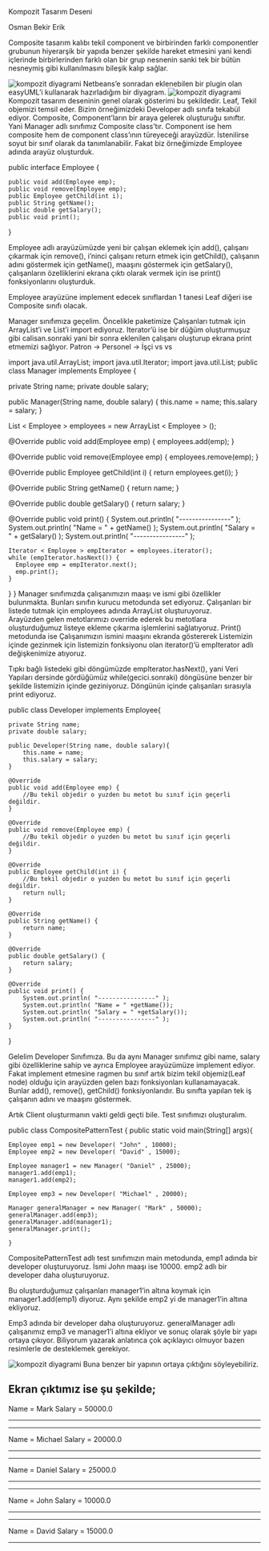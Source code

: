 Kompozit Tasarım Deseni 

Osman Bekir Erik 
 

Composite tasarım kalıbı tekil component ve birbirinden farklı componentler grubunun hiyerarşik bir yapıda benzer şekilde hareket etmesini yani kendi içlerinde birbirlerinden farklı olan bir grup nesnenin sanki tek bir bütün nesneymiş gibi kullanılmasını bileşik kalıp sağlar.

 
<img alt="kompozit diyagrami" src="https://github.com/osmnbkrerk/Composite-Design-Pattern/blob/main/resimler/diyagram1.png">
Netbeans’e sonradan eklenebilen bir plugin olan easyUML’i kullanarak hazırladığım bir diyagram.  












 <img alt="kompozit diyagrami" src="https://github.com/osmnbkrerk/Composite-Design-Pattern/blob/main/resimler/diyagram2.png">
Kompozit tasarım deseninin genel olarak gösterimi bu şekildedir.  
Leaf,  Tekil objemizi temsil eder. Bizim örneğimizdeki Developer adlı sınıfa tekabül ediyor.  
Composite, Component’ların bir araya gelerek oluşturuğu sınıftır. Yani Manager adlı sınıfımız Composite class’tır. 
Component ise hem composite hem de component class’ının türeyeceği arayüzdür. İstenilirse soyut bir sınıf olarak da tanımlanabilir.  Fakat biz örneğimizde Employee adında arayüz oluşturduk. 



public interface Employee {

 	public void add(Employee emp);
 	public void remove(Employee emp);
 	public Employee getChild(int i);
 	public String getName();
 	public double getSalary();
 	public void print();

}

Employee adlı arayüzümüzde yeni bir çalışan eklemek için add(), çalışanı çıkarmak için remove(), i’ninci çalışanı return etmek için getChild(), çalışanın adını göstermek için getName(), maaşını göstermek için getSalary(), çalışanların özelliklerini ekrana çıktı olarak vermek için ise print() fonksiyonlarını oluşturduk. 

Employee arayüzüne implement edecek sınıflardan 1 tanesi Leaf diğeri ise Composite sınıfı olacak. 











Manager sınıfımıza geçelim. Öncelikle paketimize Çalışanları tutmak için ArrayList’i ve List’i import ediyoruz. Iterator’ü ise bir düğüm oluşturmuşuz gibi calisan.sonraki  yani bir sonra eklenilen çalışanı oluşturup ekrana print etmemizi sağlıyor. Patron -> Personel -> İşçi vs vs 

import java.util.ArrayList;
import java.util.Iterator;
import java.util.List;
public class Manager implements Employee {

  private String name;
  private double salary;

  public Manager(String name, double salary) {
    this.name = name;
    this.salary = salary;
  }

  List < Employee > employees = new ArrayList < Employee > ();

  @Override
  public void add(Employee emp) {
    employees.add(emp);
  }

  @Override
  public void remove(Employee emp) {
    employees.remove(emp);
  }

  @Override
  public Employee getChild(int i) {
    return employees.get(i);
  }

  @Override
  public String getName() {
    return name;
  }

  @Override
  public double getSalary() {
    return salary;
  }








  @Override
  public void print() {
    System.out.println( "----------------" );
    System.out.println( "Name = " + getName() );
    System.out.println( "Salary = " + getSalary() );
    System.out.println( "----------------" );

    Iterator < Employee > empIterator = employees.iterator();
    while (empIterator.hasNext()) {
      Employee emp = empIterator.next();
      emp.print();
    }
  }
}
Manager sınıfımızda çalışanımızın maaşı ve ismi gibi özellikler bulunmakta. Bunları sınıfın kurucu metodunda set ediyoruz. Çalışanları bir listede tutmak için employees adında ArrayList oluşturuyoruz.  
Arayüzden gelen metotlarımızı override ederek bu metotlara oluşturduğumuz listeye ekleme çıkarma işlemlerini sağlatıyoruz. 
Print() metodunda ise Çalışanımızın ismini maaşını ekranda göstererek Listemizin içinde gezinmek için listemizin fonksiyonu olan iterator()’ü empIterator adlı değişkenimize atıyoruz. 

Tıpkı bağlı listedeki gibi döngümüzde empIterator.hasNext(), yani Veri Yapıları dersinde gördüğümüz while(gecici.sonraki) döngüsüne benzer bir şekilde listemizin içinde geziniyoruz. Döngünün içinde çalışanları sırasıyla print ediyoruz.


















public class Developer implements Employee{

    private String name;
    private double salary;
    
    public Developer(String name, double salary){
        this.name = name;
        this.salary = salary;
    }
    
    @Override
    public void add(Employee emp) {
        //Bu tekil objedir o yuzden bu metot bu sınıf için geçerli değildir.
    }

    @Override
    public void remove(Employee emp) {
        //Bu tekil objedir o yuzden bu metot bu sınıf için geçerli değildir.
    }

    @Override
    public Employee getChild(int i) {
        //Bu tekil objedir o yuzden bu metot bu sınıf için geçerli değildir.
        return null;
    }

    @Override
    public String getName() {
        return name;
    }

    @Override
    public double getSalary() {
        return salary;
    }

    @Override
    public void print() {
        System.out.println( "----------------" );
        System.out.println( "Name = " +getName());
        System.out.println( "Salary = " +getSalary());
        System.out.println( "----------------" );
    }
}


Gelelim Developer Sınıfımıza.  Bu da aynı Manager sınıfımız gibi name, salary gibi özelliklerine sahip ve ayrıca Employee arayüzümüze implement ediyor. Fakat implement etmesine ragmen bu sınıf artık bizim tekil objemiz(Leaf node) olduğu için arayüzden gelen bazı fonksiyonları kullanamayacak. 
Bunlar add(), remove(), getChild() fonksiyonlarıdır. 
Bu sınıfta yapılan tek iş çalışanın adını ve maaşını göstermek.


Artık Client oluşturmanın vakti geldi geçti bile. Test sınıfımızı oluşturalım.

public class CompositePatternTest {
    public static void main(String[] args){
    
    Employee emp1 = new Developer( "John" , 10000);
    Employee emp2 = new Developer( "David" , 15000);
    
    Employee manager1 = new Manager( "Daniel" , 25000);
    manager1.add(emp1);
    manager1.add(emp2);
    
    Employee emp3 = new Developer( "Michael" , 20000);
    
    Manager generalManager = new Manager( "Mark" , 50000);
    generalManager.add(emp3);
    generalManager.add(manager1);
    generalManager.print();
        
    }

CompositePatternTest adlı test sınıfımızın main metodunda, emp1 adında bir developer oluşturuyoruz. İsmi John maaşı ise 10000.  emp2 adlı bir developer daha oluşturuyoruz. 

Bu oluşturduğumuz çalışanları manager1’in altına koymak için manager1.add(emp1) diyoruz. Aynı şekilde emp2 yi de manager1’in altına ekliyoruz. 

Emp3 adında bir developer daha oluşturuyoruz. generalManager adlı çalışanımız emp3 ve manager1’i altına ekliyor ve sonuç olarak şöyle bir yapı ortaya çıkıyor. Biliyorum yazarak anlatınca çok açıklayıcı olmuyor bazen resimlerle de desteklemek gerekiyor. 

 <img alt="kompozit diyagrami" src="https://github.com/osmnbkrerk/Composite-Design-Pattern/blob/main/resimler/agacYapisi.png">
Buna benzer bir yapının ortaya çıktığını söyleyebiliriz.



Ekran çıktımız  ise şu şekilde; 
----------------

Name = Mark
Salary = 50000.0

----------------
----------------

Name = Michael
Salary = 20000.0

----------------
----------------

Name = Daniel
Salary = 25000.0

----------------
----------------

Name = John
Salary = 10000.0

----------------
----------------

Name = David
Salary = 15000.0

----------------
